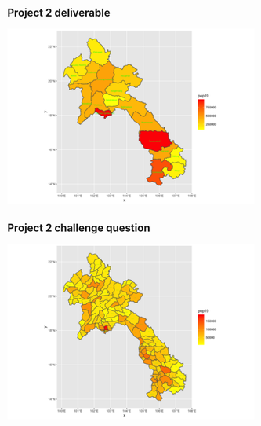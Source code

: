 ## Project 2 deliverable
###### ![](lao_pop20.png)

## Project 2 challenge question
###### ![](lao_pop21_.png)
